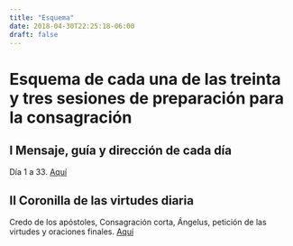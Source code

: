 ```yaml
---
title: "Esquema"
date: 2018-04-30T22:25:18-06:00
draft: false
---
```


#  Esquema de cada una de las treinta y tres sesiones de preparación para la consagración

## I Mensaje, guía y dirección de cada día

Día 1 a 33. [Aquí](/)

## II Coronilla de las virtudes diaria

Credo de los apóstoles, Consagración corta, Ángelus, petición de las virtudes y oraciones finales. [Aquí](/oraciones)
